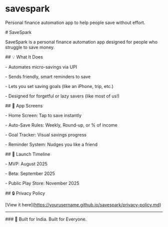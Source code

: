 # savespark

Personal finance automation app to help people save without effort.



\# SaveSpark



SaveSpark is a personal finance automation app designed for people who struggle to save money.



\## 💡 What It Does

\- Automates micro-savings via UPI

\- Sends friendly, smart reminders to save

\- Lets you set saving goals (like an iPhone, trip, etc.)

\- Designed for forgetful or lazy savers (like most of us!)



\## 📱 App Screens

\- Home Screen: Tap to save instantly

\- Auto-Save Rules: Weekly, Round-up, or % of income

\- Goal Tracker: Visual savings progress

\- Reminder System: Nudges you like a friend



\## 🚀 Launch Timeline

\- MVP: August 2025  

\- Beta: September 2025  

\- Public Play Store: November 2025



\## 🔒 Privacy Policy

\[View it here](https://yourusername.github.io/savespark/privacy-policy.md)



---



\### 🙌 Built for India. Built for Everyone.



